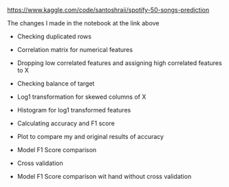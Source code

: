 https://www.kaggle.com/code/santoshraii/spotify-50-songs-prediction

The changes I made in the notebook at the link above

-   Checking duplicated rows

-   Correlation matrix for numerical features

-   Dropping low correlated features and assigning high correlated
    features to X

-   Checking balance of target

-   Log1 transformation for skewed columns of X

-   Histogram for log1 transformed features

-   Calculating accuracy and F1 score

-   Plot to compare my and original results of accuracy

-   Model F1 Score comparison

-   Cross validation

-   Model F1 Score comparison wit hand without cross validation
